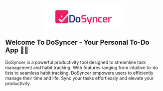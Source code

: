 <p align="center">
    <a href="docs/img/DoSyncer_Logo.png">
        <img src="docs/img/DoSyncer_Logo.png" alt="DoSyncer logo" width="50%"/>
    </a>
</p>

## Welcome To DoSyncer - Your Personal To-Do App 📝✨

DoSyncer is a powerful productivity tool designed to streamline task management and habit tracking. With features ranging from intuitive to-do lists to seamless habit tracking, DoSyncer empowers users to efficiently manage their time and life. Sync your tasks effortlessly and elevate your productivity.


